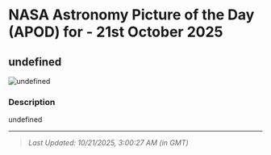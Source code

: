 
# NASA Astronomy Picture of the Day (APOD) for - 21st October 2025
## undefined

![undefined](undefined)

### Description
undefined

---
> _Last Updated: 10/21/2025, 3:00:27 AM (in GMT)_
